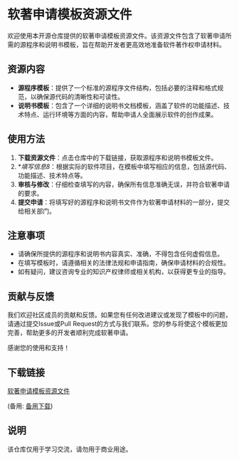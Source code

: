 # 软著申请模板资源文件

欢迎使用本开源仓库提供的软著申请模板资源文件。该资源文件包含了软著申请所需的源程序和说明书模板，旨在帮助开发者更高效地准备软件著作权申请材料。

## 资源内容

- **源程序模板**：提供了一个标准的源程序文件结构，包括必要的注释和格式规范，以确保源代码的清晰性和可读性。
- **说明书模板**：包含了一个详细的说明书文档模板，涵盖了软件的功能描述、技术特点、运行环境等方面的内容，帮助申请人全面展示软件的创作成果。

## 使用方法

1. **下载资源文件**：点击仓库中的下载链接，获取源程序和说明书模板文件。
2. **填写信息8*：根据实际的软件项目，在模板中填写相应的信息，包括源代码、功能描述、技术特点等。
3. **审核与修改**：仔细检查填写的内容，确保所有信息准确无误，并符合软著申请的要求。
4. **提交申请**：将填写好的源程序和说明书文件作为软著申请材料的一部分，提交给相关部门。

## 注意事项

- 请确保所提供的源程序和说明书内容真实、准确，不得包含任何虚假信息。
- 在填写模板时，请遵循相关的法律法规和申请指南，确保申请材料的合规性。
- 如有疑问，建议咨询专业的知识产权律师或相关机构，以获得更专业的指导。

## 贡献与反馈

我们欢迎社区成员的贡献和反馈。如果您有任何改进建议或发现了模板中的问题，请通过提交Issue或Pull Request的方式与我们联系。您的参与将使这个模板更加完善，帮助更多的开发者顺利完成软著申请。

感谢您的使用和支持！

## 下载链接
[软著申请模板资源文件](https://pan.quark.cn/s/9b3f9da2175f) 

(备用: [备用下载](https://pan.baidu.com/s/12CgksSnX3NSiP2iSD2ju7g?pwd=1234))

## 说明

该仓库仅用于学习交流，请勿用于商业用途。
